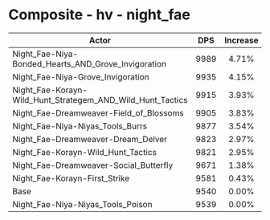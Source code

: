 # Composite - hv - night_fae
| Actor | DPS | Increase |
|---|:---:|:---:|
|Night_Fae-Niya-Bonded_Hearts_AND_Grove_Invigoration|9989|4.71%|
|Night_Fae-Niya-Grove_Invigoration|9935|4.15%|
|Night_Fae-Korayn-Wild_Hunt_Strategem_AND_Wild_Hunt_Tactics|9915|3.93%|
|Night_Fae-Dreamweaver-Field_of_Blossoms|9905|3.83%|
|Night_Fae-Niya-Niyas_Tools_Burrs|9877|3.54%|
|Night_Fae-Dreamweaver-Dream_Delver|9823|2.97%|
|Night_Fae-Korayn-Wild_Hunt_Tactics|9821|2.95%|
|Night_Fae-Dreamweaver-Social_Butterfly|9671|1.38%|
|Night_Fae-Korayn-First_Strike|9581|0.43%|
|Base|9540|0.00%|
|Night_Fae-Niya-Niyas_Tools_Poison|9539|0.00%|
